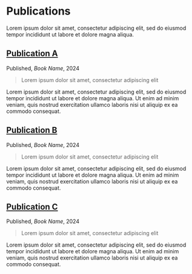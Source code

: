 # Publications

Lorem ipsum dolor sit amet, consectetur adipiscing elit, sed do eiusmod tempor incididunt ut labore et dolore magna aliqua.

## [Publication A](./publication-a)

Published, _Book Name_, 2024

> Lorem ipsum dolor sit amet, consectetur adipiscing elit

Lorem ipsum dolor sit amet, consectetur adipiscing elit, sed do eiusmod tempor incididunt ut labore et dolore magna aliqua. Ut enim ad minim veniam, quis nostrud exercitation ullamco laboris nisi ut aliquip ex ea commodo consequat.

<VFDownload text='Download Paper' href='/example-file.txt' as='publication-a.pdf'/> 
<VFDownload text='Download Slides' href='/example-file.txt' as='publication-a.pptx'/>


## [Publication B](./publication-b)

Published, _Book Name_, 2024

> Lorem ipsum dolor sit amet, consectetur adipiscing elit

Lorem ipsum dolor sit amet, consectetur adipiscing elit, sed do eiusmod tempor incididunt ut labore et dolore magna aliqua. Ut enim ad minim veniam, quis nostrud exercitation ullamco laboris nisi ut aliquip ex ea commodo consequat.

<VFDownload text='Download Paper' href='/example-file.txt' as='publication-b.pdf'/> 
<VFDownload text='Download Slides' href='/example-file.txt' as='publication-b.pptx'/>


## [Publication C](./publication-c)

Published, _Book Name_, 2024

> Lorem ipsum dolor sit amet, consectetur adipiscing elit

Lorem ipsum dolor sit amet, consectetur adipiscing elit, sed do eiusmod tempor incididunt ut labore et dolore magna aliqua. Ut enim ad minim veniam, quis nostrud exercitation ullamco laboris nisi ut aliquip ex ea commodo consequat.

<VFDownload text='Download Paper' href='/example-file.txt' as='publication-c.pdf'/> 
<VFDownload text='Download Slides' href='/example-file.txt' as='publication-c.pptx'/>
